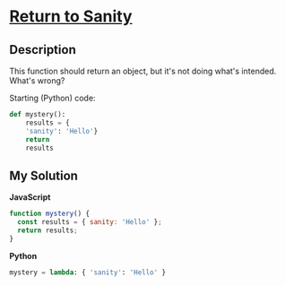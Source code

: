 # [Return to Sanity](https://www.codewars.com/kata/514a7ac1a33775cbb500001e)

## Description

This function should return an object, but it's not doing what's intended. What's wrong?

Starting (Python) code:

```py
def mystery():
    results = {
    'sanity': 'Hello'}
    return
    results
```

## My Solution

**JavaScript**

```js
function mystery() {
  const results = { sanity: 'Hello' };
  return results;
}
```

**Python**

```py
mystery = lambda: { 'sanity': 'Hello' }
```
